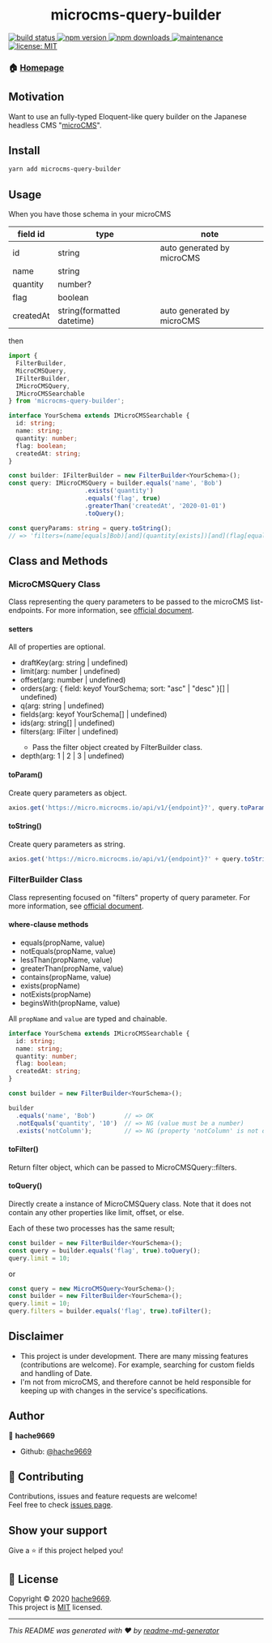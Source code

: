 <h1 align="center">microcms-query-builder</h1>
<p>
  <a href="https://github.com/hache9669/microcms-query-builder/actions?query=workflow%3A%22Node.js+CI%22" target="_blank">
    <img alt="build status" src="https://github.com/hache9669/microcms-query-builder/workflows/build/badge.svg" />
  </a>
  <a href="https://www.npmjs.com/package/microcms-query-builder" target="_blank">
    <img alt="npm version" src="http://img.shields.io/npm/v/microcms-query-builder" />
  </a>
  <a href="https://www.npmjs.com/package/microcms-query-builder" target="_blank">
    <img alt="npm downloads" src="https://img.shields.io/npm/dt/microcms-query-builder" />
  </a>
  <a href="https://github.com/hache9669/microcms-query-builder/graphs/commit-activity" target="_blank">
    <img alt="maintenance" src="https://img.shields.io/badge/Maintained%3F-yes-green.svg" />
  </a>
  <a href="https://github.com/hache9669/microcms-query-builder/blob/master/LICENSE.txt" target="_blank">
    <img alt="license: MIT" src="https://img.shields.io/github/license/hache9669/microcms-query-builder" />
  </a>
</p>

### 🏠 [Homepage](https://github.com/hache9669/microcms-query-builder#readme)

## Motivation
Want to use an fully-typed Eloquent-like query builder on the Japanese headless CMS "[microCMS](https://microcms.io/)".

## Install
```sh
yarn add microcms-query-builder
```

## Usage
When you have those schema in your microCMS

| field id  | type                       | note                       |
|-----------|----------------------------|----------------------------|
| id        | string                     | auto generated by microCMS |
| name      | string                     |                            |
| quantity  | number?                    |                            |
| flag      | boolean                    |                            |
| createdAt | string(formatted datetime) | auto generated by microCMS |

then

```ts
import { 
  FilterBuilder, 
  MicroCMSQuery, 
  IFilterBuilder, 
  IMicroCMSQuery, 
  IMicroCMSSearchable 
} from 'microcms-query-builder';

interface YourSchema extends IMicroCMSSearchable {
  id: string;
  name: string;
  quantity: number;
  flag: boolean;
  createdAt: string;
}

const builder: IFilterBuilder = new FilterBuilder<YourSchema>();
const query: IMicroCMSQuery = builder.equals('name', 'Bob')
                     .exists('quantity')
                     .equals('flag', true)
                     .greaterThan('createdAt', '2020-01-01')
                     .toQuery();

const queryParams: string = query.toString();
// => 'filters=(name[equals]Bob)[and](quantity[exists])[and](flag[equals]true)[and](createdAt[greaterThan]2020-01-01)'
```

## Class and Methods
### MicroCMSQuery<YourSchema extends IMicroCMSSearchable> Class
Class representing the query parameters to be passed to the microCMS list-endpoints.
For more information, see [official document](https://microcms.io/docs/content-api/get-list-contents#h9ce528688c).

#### setters
All of properties are optional.
- draftKey(arg: string | undefined)
- limit(arg: number | undefined)
- offset(arg: number | undefined)
- orders(arg: { field: keyof YourSchema; sort: "asc" | "desc" }[] | undefined)
- q(arg: string | undefined)
- fields(arg: keyof YourSchema[] | undefined)
- ids(arg: string[] | undefined)
- filters(arg: IFilter<Schema> | undefined)
  - Pass the filter object created by FilterBuilder class.
- depth(arg: 1 | 2 | 3 | undefined)
#### toParam()
Create query parameters as object.
```ts
axios.get('https://micro.microcms.io/api/v1/{endpoint}?', query.toParam());
```
#### toString()
Create query parameters as string.
```ts
axios.get('https://micro.microcms.io/api/v1/{endpoint}?' + query.toString());
```

### FilterBuilder<YourSchema extends IMicroCMSSearchable> Class
Class representing focused on "filters" property of query parameter.
For more information, see [official document](https://microcms.io/docs/content-api/get-list-contents#hdebbdc8e86).

#### where-clause methods
- equals(propName, value)
- notEquals(propName, value)
- lessThan(propName, value)
- greaterThan(propName, value)
- contains(propName, value)
- exists(propName)
- notExists(propName)
- beginsWith(propName, value)

All `propName` and `value` are typed and chainable.

```ts
interface YourSchema extends IMicroCMSSearchable {
  id: string;
  name: string;
  quantity: number;
  flag: boolean;
  createdAt: string;
}

const builder = new FilterBuilder<YourSchema>();

builder
  .equals('name', 'Bob')        // => OK
  .notEquals('quantity', '10')  // => NG (value must be a number)
  .exists('notColumn');         // => NG (property 'notColumn' is not defined in YourSchema)
```

#### toFilter()
Return filter object, which can be passed to MicroCMSQuery::filters.

#### toQuery()
Directly create a instance of MicroCMSQuery class. Note that it does not contain any other properties like limit, offset, or else.

Each of these two processes has the same result;
```ts
const builder = new FilterBuilder<YourSchema>();
const query = builder.equals('flag', true).toQuery();
query.limit = 10;
```
or
```ts
const query = new MicroCMSQuery<YourSchema>();
const builder = new FilterBuilder<YourSchema>();
query.limit = 10;
query.filters = builder.equals('flag', true).toFilter();
```

## Disclaimer
- This project is under development. There are many missing features (contributions are welcome). For example, searching for custom fields and handling of Date.
- I'm not from microCMS, and therefore cannot be held responsible for keeping up with changes in the service's specifications.

## Author

👤 **hache9669**

* Github: [@hache9669](https://github.com/hache9669)

## 🤝 Contributing

Contributions, issues and feature requests are welcome!<br />Feel free to check [issues page](https://github.com/hache9669/microcms-query-builder/issues). 

## Show your support

Give a ⭐️ if this project helped you!

## 📝 License

Copyright © 2020 [hache9669](https://github.com/hache9669).<br />
This project is [MIT](https://github.com/hache9669/microcms-query-builder/blob/master/LICENSE.txt) licensed.

***
_This README was generated with ❤️ by [readme-md-generator](https://github.com/kefranabg/readme-md-generator)_